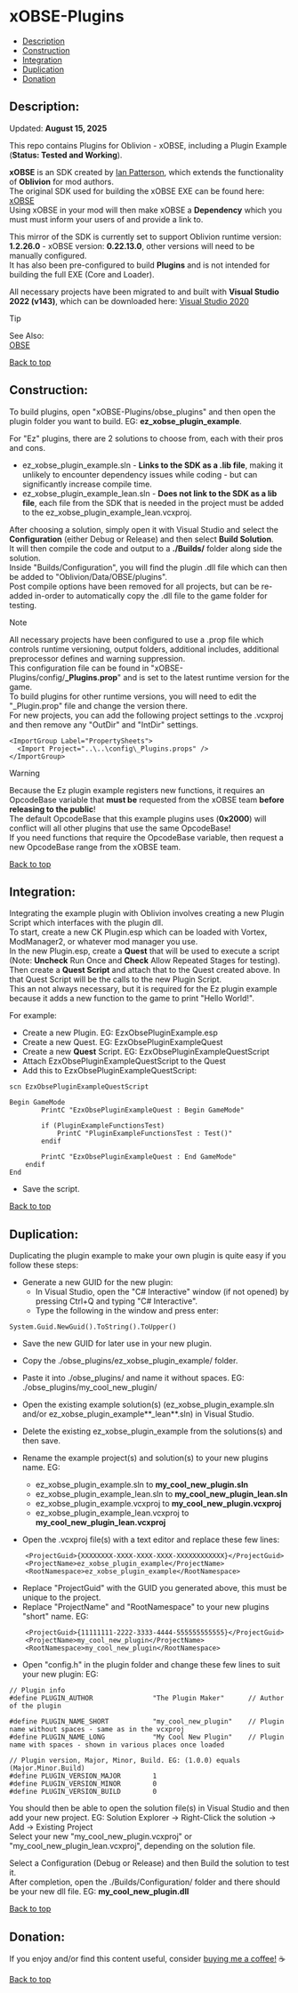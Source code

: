 # xOBSE-Plugins  
  
 * [Description](#description)  
 * [Construction](#construction)  
 * [Integration](#integration)  
 * [Duplication](#duplication)  
 * [Donation](#donation)  
  
## Description:  
  
Updated: **August 15, 2025**  
  
This repo contains Plugins for Oblivion - xOBSE, including a Plugin Example (**Status: Tested and Working**).  
  
**xOBSE** is an SDK created by [Ian Patterson](https://github.com/ianpatt), which extends the functionality of **Oblivion** for mod authors.  
The original SDK used for building the xOBSE EXE can be found here: [xOBSE](https://www.nexusmods.com/oblivion/mods/37952)   
Using xOBSE in your mod will then make xOBSE a **Dependency** which you must must inform your users of and provide a link to.  
  
This mirror of the SDK is currently set to support Oblivion runtime version: **1.2.26.0** - xOBSE version: **0.22.13.0**, other versions will need to be manually configured.  
It has also been pre-configured to build **Plugins** and is not intended for building the full EXE (Core and Loader).  
  
All necessary projects have been migrated to and built with **Visual Studio 2022 (v143)**, which can be downloaded here: [Visual Studio 2020](https://visualstudio.microsoft.com/downloads/)   

  
> [!TIP]  
> See Also:  
> [OBSE](https://github.com/Ez0n3/OBSE-Plugins)  

  
[Back to top](#xobse-plugins)  
  
## Construction:  
  
To build plugins, open "xOBSE-Plugins/obse_plugins" and then open the plugin folder you want to build. EG: **ez_xobse_plugin_example**.  
  
For "Ez" plugins, there are 2 solutions to choose from, each with their pros and cons.  
  * ez_xobse_plugin_example.sln - **Links to the SDK as a .lib file**, making it unlikely to encounter dependency issues while coding - but can significantly increase compile time.
  * ez_xobse_plugin_example_lean.sln - **Does not link to the SDK as a lib file**, each file from the SDK that is needed in the project must be added to the ez_xobse_plugin_example_lean.vcxproj.  
  
After choosing a solution, simply open it with Visual Studio and select the **Configuration** (either Debug or Release) and then select **Build Solution**.  
It will then compile the code and output to a **./Builds/** folder along side the solution.  
Inside "Builds/Configuration", you will find the plugin .dll file which can then be added to "Oblivion/Data/OBSE/plugins".  
Post compile options have been removed for all projects, but can be re-added in-order to automatically copy the .dll file to the game folder for testing.  
  
> [!NOTE]  
> All necessary projects have been configured to use a .prop file which controls runtime versioning, output folders, additional includes, additional preprocessor defines and warning suppression.  
> This configuration file can be found in "xOBSE-Plugins/config/**_Plugins.prop**" and is set to the latest runtime version for the game.  
> To build plugins for other runtime versions, you will need to edit the "_Plugin.prop" file and change the version there.  
> For new projects, you can add the following project settings to the .vcxproj and then remove any "OutDir" and "IntDir" settings.  
```
<ImportGroup Label="PropertySheets">  
  <Import Project="..\..\config\_Plugins.props" />  
</ImportGroup>  
```
  
> [!WARNING]
> Because the Ez plugin example registers new functions, it requires an OpcodeBase variable that **must be** requested from the xOBSE team **before releasing to the public**!  
> The default OpcodeBase that this example plugins uses (**0x2000**) will conflict will all other plugins that use the same OpcodeBase!  
> If you need functions that require the OpcodeBase variable, then request a new OpcodeBase range from the xOBSE team.  
  
[Back to top](#xobse-plugins)  
  
## Integration:  
  
Integrating the example plugin with Oblivion involves creating a new Plugin Script which interfaces with the plugin dll.  
To start, create a new CK Plugin.esp which can be loaded with Vortex, ModManager2, or whatever mod manager you use.  
In the new Plugin.esp, create a **Quest** that will be used to execute a script (Note: **Uncheck** Run Once and **Check** Allow Repeated Stages for testing).  
Then create a **Quest Script** and attach that to the Quest created above. In that Quest Script will be the calls to the new Plugin Script.  
This an not always necessary, but it is required for the Ez plugin example because it adds a new function to the game to print "Hello World!".  
  
For example:  

 * Create a new Plugin. EG: EzxObsePluginExample.esp  
 * Create a new Quest. EG: EzxObsePluginExampleQuest  
 * Create a new **Quest** Script. EG: EzxObsePluginExampleQuestScript  
 * Attach EzxObsePluginExampleQuestScript to the Quest  
 * Add this to EzxObsePluginExampleQuestScript:  
```
scn EzxObsePluginExampleQuestScript  
  
Begin GameMode  
		PrintC "EzxObsePluginExampleQuest : Begin GameMode"  
  
		if (PluginExampleFunctionsTest)  
			PrintC "PluginExampleFunctionsTest : Test()"  
		endif  
  
		PrintC "EzxObsePluginExampleQuest : End GameMode"  
    endif  
End  
```
 * Save the script.
  
[Back to top](#xobse-plugins)  
  
## Duplication:  
  
Duplicating the plugin example to make your own plugin is quite easy if you follow these steps:  
 * Generate a new GUID for the new plugin:  
   * In Visual Studio, open the "C# Interactive" window (if not opened) by pressing Ctrl+Q and typing "C# Interactive".  
   * Type the following in the window and press enter:  
```
System.Guid.NewGuid().ToString().ToUpper()  
```
  
 * Save the new GUID for later use in your new plugin.  
 * Copy the ./obse_plugins/ez_xobse_plugin_example/ folder.  
 * Paste it into ./obse_plugins/ and name it without spaces. EG: ./obse_plugins/my_cool_new_plugin/  
 * Open the existing example solution(s) (ez_xobse_plugin_example.sln and/or ez_xobse_plugin_example**_lean**.sln) in Visual Studio.  
 * Delete the existing ez_xobse_plugin_example from the solutions(s) and then save.  
 * Rename the example project(s) and solution(s) to your new plugins name. EG:  
   * ez_xobse_plugin_example.sln to **my_cool_new_plugin.sln**  
   * ez_xobse_plugin_example_lean.sln to **my_cool_new_plugin_lean.sln**  
   * ez_xobse_plugin_example.vcxproj to **my_cool_new_plugin.vcxproj**  
   * ez_xobse_plugin_example_lean.vcxproj to **my_cool_new_plugin_lean.vcxproj**  
  
 * Open the .vcxproj file(s) with a text editor and replace these few lines:  
```
    <ProjectGuid>{XXXXXXXX-XXXX-XXXX-XXXX-XXXXXXXXXXXX}</ProjectGuid>  
    <ProjectName>ez_xobse_plugin_example</ProjectName>  
    <RootNamespace>ez_xobse_plugin_example</RootNamespace>  
```
 * Replace "ProjectGuid" with the GUID you generated above, this must be unique to the project.  
 * Replace "ProjectName" and "RootNamespace" to your new plugins "short" name. EG:  
```
    <ProjectGuid>{11111111-2222-3333-4444-555555555555}</ProjectGuid>  
    <ProjectName>my_cool_new_plugin</ProjectName>  
    <RootNamespace>my_cool_new_plugin</RootNamespace>  
```
  
 * Open "config.h" in the plugin folder and change these few lines to suit your new plugin: EG:  
```
// Plugin info  
#define PLUGIN_AUTHOR				"The Plugin Maker"		// Author of the plugin  
  
#define PLUGIN_NAME_SHORT			"my_cool_new_plugin"	// Plugin name without spaces - same as in the vcxproj  
#define PLUGIN_NAME_LONG			"My Cool New Plugin"	// Plugin name with spaces - shown in various places once loaded  
  
// Plugin version, Major, Minor, Build. EG: (1.0.0) equals (Major.Minor.Build)  
#define PLUGIN_VERSION_MAJOR		1  
#define PLUGIN_VERSION_MINOR		0  
#define PLUGIN_VERSION_BUILD		0  
```
  
You should then be able to open the solution file(s) in Visual Studio and then add your new project. EG: Solution Explorer -> Right-Click the solution -> Add -> Existing Project  
Select your new "my_cool_new_plugin.vcxproj" or "my_cool_new_plugin_lean.vcxproj", depending on the solution file.  
  
Select a Configuration (Debug or Release) and then Build the solution to test it.  
After completion, open the ./Builds/Configuration/ folder and there should be your new dll file. EG: **my_cool_new_plugin.dll**  
  
[Back to top](#xobse-plugins)  
  
## Donation:  
  
If you enjoy and/or find this content useful, consider [buying me a coffee!](https://www.paypal.com/donate/?hosted_button_id=757K44LRCMVRW) :coffee:  
  
[Back to top](#xobse-plugins)



